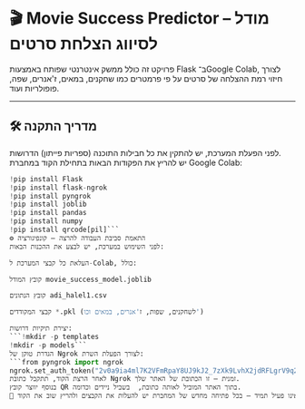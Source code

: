 # 🎬 Movie Success Predictor – מודל לסיווג הצלחת סרטים

פרויקט זה כולל ממשק אינטרנטי שפותח באמצעות Flask ב־Google Colab, לצורך חיזוי רמת ההצלחה של סרטים על פי פרמטרים כמו שחקנים, במאים, ז'אנרים, שפה, פופולריות ועוד.

---

## 🛠️ מדריך התקנה

לפני הפעלת המערכת, יש להתקין את כל חבילות התוכנה (ספריות פייתון) הדרושות.  
יש להריץ את הפקודות הבאות בתחילת הקוד במחברת Google Colab:

```python
!pip install Flask
!pip install flask-ngrok
!pip install pyngrok
!pip install joblib
!pip install pandas
!pip install numpy
!pip install qrcode[pil]```
⚙️ התאמת סביבת העבודה להרצה – קונפיגורציה
לפני השימוש במערכת, יש לבצע את ההכנות הבאות:

העלאת כל קבצי המערכת ל-Colab, כולל:

קובץ המודל movie_success_model.joblib

קובץ הנתונים adi_halel1.csv

קבצי המקודדים *.pkl (לשחקנים, שפות, ז'אנרים, במאים וכו')

יצירת תיקיות דרושות:
```!mkdir -p templates
!mkdir -p models```
הגדרת טוקן של Ngrok לצורך הפעלת השרת:
```from pyngrok import ngrok
ngrok.set_auth_token("2v0a9ia4ml7K2VFmRpaY8UJ9kJ2_7zXk9LvhX2jdRFLgrV9q2")```
לאחר הרצת הקוד, תתקבל כתובת Ngrok זמנית – זו הכתובת של האתר שלך.
בנוסף יווצר קובץ QR בתוך האתר המוביל לאותה כתובת,  בשביל ניידים וכדומה.
📌 הערה: הממשק אינו פעיל תמיד – בכל פתיחה מחדש של המחברת יש להעלות את הקבצים ולהריץ שוב את הקוד.
